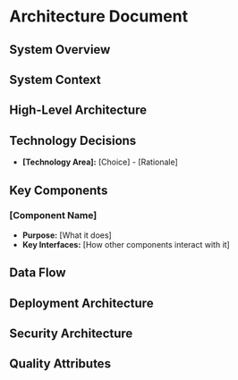 <!--
INSTRUCTIONS FOR ARCHITECTURE DOCUMENT (FREESTYLE):
- Document high-level system architecture and context
- Focus on system boundaries, external interfaces, and key components
- Include technology decisions with rationale
- Keep it concise but comprehensive enough for new team members
- Update as architecture evolves during development
-->

# Architecture Document

## System Overview

<!-- Brief description of what the system does and its main purpose -->

## System Context

<!-- External systems, users, and interfaces this system interacts with -->

## High-Level Architecture

<!-- Main components and how they interact, architectural patterns used -->

## Technology Decisions

<!-- Key technology choices with brief rationale -->

- **[Technology Area]:** [Choice] - [Rationale]

## Key Components

<!-- Core components and their responsibilities -->

### [Component Name]

- **Purpose:** [What it does]
- **Key Interfaces:** [How other components interact with it]

## Data Flow

<!-- How data moves through the system -->

## Deployment Architecture

<!-- How the system is deployed and scaled -->

## Security Architecture

<!-- Security boundaries, authentication, authorization patterns -->

## Quality Attributes

<!-- Performance, scalability, reliability, maintainability considerations -->
